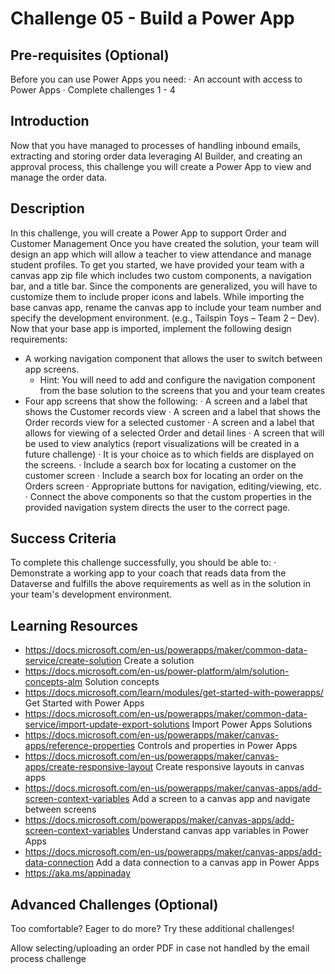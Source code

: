 # Challenge 05 - Build a Power App


## Pre-requisites (Optional)

Before you can use Power Apps you need:
	· An account with access to Power Apps
	· Complete challenges 1 - 4

## Introduction

Now that you have managed to processes of handling inbound emails, extracting and storing order data leveraging AI Builder, and creating an approval process, this challenge you will create a Power App to view and manage the order data.

## Description

In this challenge, you will create a Power App to support Order and Customer Management
Once you have created the solution, your team will design an app which will allow a teacher to view attendance and manage student profiles. To get you started, we have provided your team with a canvas app zip file which includes two custom components, a navigation bar, and a title bar. Since the components are generalized, you will have to customize them to include proper icons and labels.
While importing the base canvas app, rename the canvas app to include your team number and specify the development environment. (e.g., Tailspin Toys – Team 2 – Dev).
Now that your base app is imported, implement the following design requirements:
- A working navigation component that allows the user to switch between app screens.  
    - Hint: You will need to add and configure the navigation component from the base solution to the screens that you and your team creates
- Four app screens that show the following:
	· A screen and a label that shows the Customer records view
	· A screen and a label that shows the Order records view for a selected customer
	· A screen and a label that allows for viewing of a selected Order and detail lines
	· A screen that will be used to view analytics (report visualizations will be created in a future challenge)
	· It is your choice as to which fields are displayed on the screens.
	· Include a search box for locating a customer on the customer screen
	· Include a search box for locating an order on the Orders screen
	· Appropriate buttons for navigation, editing/viewing, etc.
	· Connect the above components so that the custom properties in the provided navigation system directs the user to the correct page.


## Success Criteria

To complete this challenge successfully, you should be able to:
	· Demonstrate a working app to your coach that reads data from the Dataverse and fulfills the above requirements as well as in the solution in your team's development environment.

## Learning Resources

- https://docs.microsoft.com/en-us/powerapps/maker/common-data-service/create-solution Create a solution  
- https://docs.microsoft.com/en-us/power-platform/alm/solution-concepts-alm Solution concepts  
- https://docs.microsoft.com/learn/modules/get-started-with-powerapps/ Get Started with Power Apps  
- https://docs.microsoft.com/en-us/powerapps/maker/common-data-service/import-update-export-solutions Import Power Apps Solutions  
- https://docs.microsoft.com/en-us/powerapps/maker/canvas-apps/reference-properties Controls and properties in Power Apps  
- https://docs.microsoft.com/en-us/powerapps/maker/canvas-apps/create-responsive-layout Create responsive layouts in canvas apps  
- https://docs.microsoft.com/en-us/powerapps/maker/canvas-apps/add-screen-context-variables Add a screen to a canvas app and navigate between screens  
- https://docs.microsoft.com/powerapps/maker/canvas-apps/add-screen-context-variables Understand canvas app variables in Power Apps  
- https://docs.microsoft.com/en-us/powerapps/maker/canvas-apps/add-data-connection Add a data connection to a canvas app in Power Apps  
- https://aka.ms/appinaday


## Advanced Challenges (Optional)

Too comfortable?  Eager to do more?  Try these additional challenges!

Allow selecting/uploading an order PDF in case not handled by the email process challenge
